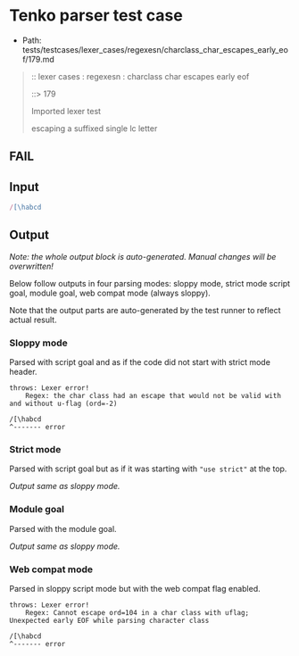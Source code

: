# Tenko parser test case

- Path: tests/testcases/lexer_cases/regexesn/charclass_char_escapes_early_eof/179.md

> :: lexer cases : regexesn : charclass char escapes early eof
>
> ::> 179
>
> Imported lexer test
>
> escaping a suffixed single lc letter

## FAIL

## Input

`````js
/[\habcd
`````

## Output

_Note: the whole output block is auto-generated. Manual changes will be overwritten!_

Below follow outputs in four parsing modes: sloppy mode, strict mode script goal, module goal, web compat mode (always sloppy).

Note that the output parts are auto-generated by the test runner to reflect actual result.

### Sloppy mode

Parsed with script goal and as if the code did not start with strict mode header.

`````
throws: Lexer error!
    Regex: the char class had an escape that would not be valid with and without u-flag (ord=-2)

/[\habcd
^------- error
`````

### Strict mode

Parsed with script goal but as if it was starting with `"use strict"` at the top.

_Output same as sloppy mode._

### Module goal

Parsed with the module goal.

_Output same as sloppy mode._

### Web compat mode

Parsed in sloppy script mode but with the web compat flag enabled.

`````
throws: Lexer error!
    Regex: Cannot escape ord=104 in a char class with uflag; Unexpected early EOF while parsing character class

/[\habcd
^------- error
`````

